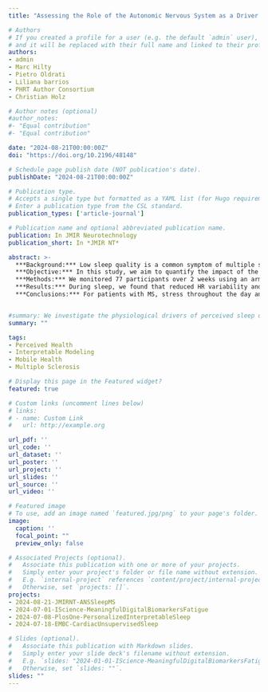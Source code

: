 ```yaml
---
title: "Assessing the Role of the Autonomic Nervous System as a Driver of Sleep Quality in Patients With Multiple Sclerosis: Observation Study"

# Authors
# If you created a profile for a user (e.g. the default `admin` user), write the username (folder name) here 
# and it will be replaced with their full name and linked to their profile.
authors:
- admin
- Marc Hilty
- Pietro Oldrati
- Liliana barrios
- PHRT Author Consortium
- Christian Holz

# Author notes (optional)
#author_notes:
#- "Equal contribution"
#- "Equal contribution"

date: "2024-08-21T00:00:00Z"
doi: "https://doi.org/10.2196/48148"

# Schedule page publish date (NOT publication's date).
publishDate: "2024-08-21T00:00:00Z"

# Publication type.
# Accepts a single type but formatted as a YAML list (for Hugo requirements).
# Enter a publication type from the CSL standard.
publication_types: ['article-journal']

# Publication name and optional abbreviated publication name.
publication: In JMIR Neurotechnology
publication_short: In *JMIR NT*

abstract: >-
  ***Background:*** Low sleep quality is a common symptom of multiple sclerosis (MS) and substantially decreases patients’ quality of life. The autonomic nervous system (ANS) is crucial to healthy sleep, and the transition from wake to sleep produces the largest shift in autonomic activity we experience every day. For patients with MS, the ANS is often impaired. The relationship between the ANS and perceived sleep quality in patients with MS remains elusive.
  ***Objective:*** In this study, we aim to quantify the impact of the ANS and MS on perceived sleep quality.
  ***Methods:*** We monitored 77 participants over 2 weeks using an arm-worn wearable sensor and a custom smartphone app. Besides recording daily perceived sleep quality, we continuously recorded participants’ heart rate (HR) and HR variability on a per-second basis, as well as stress, activity, and the weather (20,700 hours of sensor data).
  ***Results:*** During sleep, we found that reduced HR variability and increased motion led to lower perceived sleep quality in patients with MS (n=53) as well as the age- and gender-matched control group (n=24). An activated stress response (high sympathetic activity and low parasympathetic activity) while asleep resulted in lower perceived sleep quality. For patients with MS, an activated stress response while asleep reduced perceived sleep quality more heavily than in the control group. Similarly, the effect of increased stress levels throughout the day is particularly severe for patients with MS. For patients with MS, we found that stress correlated negatively with minimal observed HR while asleep and might even affect their daily routine. We found that patients with MS with more severe impairments generally recorded lower perceived sleep quality than patients with MS with less severe disease progression.
  ***Conclusions:*** For patients with MS, stress throughout the day and an activated stress response while asleep play a crucial role in determining sleep quality, whereas this is less important for healthy individuals. Besides ensuring an adequate sleep duration, patients with MS might thus work to reduce stressors, which seem to have a particularly negative effect on sleep quality. Generally, however, sleep quality decreases with MS disease progression. 


#summary: We investigate the physiological drivers of perceived sleep quality in patients with multiple sclerosis (MS) and healthy controls. Most notably, we find that stress and autonomic activity during sleep are crucial for sleep quality in patients with MS, whereas this is less important for healthy individuals using interpretable generalized linear models (GLMs). We find that stress and an activated stress response playa crucial role of MS patients and health individuals alike. Healthy individuals generally seem less impacted by stress, however.
summary: ""

tags:
- Perceived Health
- Interpretable Modeling
- Mobile Health
- Multiple Sclerosis

# Display this page in the Featured widget?
featured: true

# Custom links (uncomment lines below)
# links:
# - name: Custom Link
#   url: http://example.org

url_pdf: ''
url_code: ''
url_dataset: ''
url_poster: ''
url_project: ''
url_slides: ''
url_source: ''
url_video: ''

# Featured image
# To use, add an image named `featured.jpg/png` to your page's folder. 
image:
  caption: ''
  focal_point: ""
  preview_only: false

# Associated Projects (optional).
#   Associate this publication with one or more of your projects.
#   Simply enter your project's folder or file name without extension.
#   E.g. `internal-project` references `content/project/internal-project/index.md`.
#   Otherwise, set `projects: []`.
projects:
- 2024-08-21-JMIRNT-ANSSleepMS
- 2024-07-01-IScience-MeaningfulDigitalBiomarkersFatigue
- 2024-07-08-PlosOne-PersonalizedInterpretableSleep
- 2024-07-18-EMBC-CardiacUnsupervisedSleep

# Slides (optional).
#   Associate this publication with Markdown slides.
#   Simply enter your slide deck's filename without extension.
#   E.g. `slides: "2024-01-01-IScience-MeaningfulDigitalBiomarkersFatigue"` references `content/slides/2024-01-01-IScience-MeaningfulDigitalBiomarkersFatigue/index.md`.
#   Otherwise, set `slides: ""`.
slides: ""
---
```

